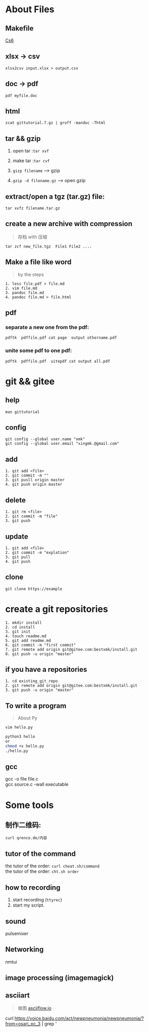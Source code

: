# About Files

## Makefile
[Cs6](https://cs6.swfu.edu.cn/~wx672/lecture_notes/linux/c/c_dev.html)
## xlsx -> csv
`xlsx2csv input.xlsx > output.csv`

## doc -> pdf
`pdf myfile.doc`

## html  
`zcat gittutorial.7.gz | groff -mandoc -Thtml `

## tar && gzip

1. open tar :`tar xvf `
2. make tar :`tar cvf`

1. `gizp filename`        -->  gzip  
2. `gzip -d filename.gz`  -->  open gzip

## extract/open a tgz (tar.gz) file:    

`tar xvfz filename.tar.gz`

## create a new archive with compression 
> 存档 with 压缩

`tar zcf new_file.tgz  File1 File2 ....`

## Make a file like word 
> by the steps 

```
1. less file.pdf > file.md
2. vim file.md 
3. pandoc file.md
4. pandoc file.md > file.html

```

## pdf
### separate a new one from the pdf:  
`pdftk  pdffile.pdf cat page  output othername.pdf`

### unite some pdf to one pdf:
`pdftk  pdffile.pdf  uitepdf cat output all.pdf`    


# git && gitee

## help
`man gittutorial`

## config
```
git config --global user.name "xmk"
git config --global user.email "xingmk.@gmail.com"
```

## add
```
1. git add <file>
2. git commit -m ""     
3. git pusll origin master
4. git push origin master 
```

## delete
```
1. git rm <file>
2. git commit -m "file"
3. git push 
```

## update
```
1. git add <file>
2. git commit -m "explation"
3. git pull
4. git push
```

## clone
 `git clone https://example`  
 
 
# create a git repositories
```
1. mkdir install
2. cd install
3. git init 
4. touch readme.md
5. git add readme.md
6. git commit -m "first commit"
7. git remote add origin git@gitee.com:bestxmk/install.git
8. git push -u origin "master"
```

##  if you have a repositories
```
1. cd existing_git_repo
2. git remote add origin git@gitee.com:bestxmk/install.git
3. git push -u origin "master"
```
 

## To write a program

> About Py
```sh
vim hello.py

python3 hello
or  
chmod +x hello.py
./hello.py 
```

## gcc
gcc -o file file.c   
gcc source.c -wall executable


#  Some tools
## 制作二维码:
`curl qrenco.de/内容`

## tutor of the command
the tutor of the order:  `curl cheat.sh/command`  
the tutor of the order:  `cht.sh order`

## how to recording
1. start recording (`ttyrec`)
2. start my script.
 
## sound
pulsemixer

## Networking
nmtui

## image processing (imagemagick)
 
## asciiart 
> 做图
[asciiflow.io](https://asciiflow.com/#/)


 curl https://voice.baidu.com/act/newpneumonia/newpneumonia/?from=osari_pc_3 | grep '<script>require.config' > data    


# Manjaro package management

## install
`sudo pacman -S <package>`

## fresh
```sh
sudo pacman -Sy 
sudo pacman -Syy 
sudo pacmam -Su
sudo pacman -Syu
sudo pacman -Syyu 
```
## search 
```sh
sudo pacman -Ss <package>
sudo pacman -Qs 
sudo pacman -Q | wc -l 
sudo pacman -Qe | wc -l 
sudo pacman -Qeq | wc -l 

sudo pacman -Qdt  
sudo pacman -Qdtq  
```
## delete
```sh
sudo pacman -R <package>
sudo pacman -Rs <package>
sudo pacman -Rns <package>

sudo pacman -R $(pacman -Qdtq)
```

# Debian package management

## Install
`sudo apt install package-name`

## fresh
`sudo apt update && sudo apt upgrade`

## delete
`sudo apt purge pkg-name`


## search

```sh
apt search string
aptitude search string
apt-cache search string
apt-file search file-path
```

## Other
```sh
sudo aptitude
apt-mark showmanual | cat
```
